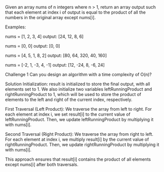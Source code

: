 Given an array nums of n integers where n > 1, return an array output such that each element at index i of output is equal to the product of all the numbers in the original array except nums[i].

Examples:

nums = [1, 2, 3, 4]
output: [24, 12, 8, 6]

nums = [0, 0]
output: [0, 0]

nums = [4, 5, 1, 8, 2]
output: [80, 64, 320, 40, 160]

nums = [-2, 1, -3, 4, -1]
output: [12, -24, 8, -6, 24]

Challenge 1
Can you design an algorithm with a time complexity of O(n)?


Solution 
Initialization: result is initialized to store the final output, with all elements set to 1. We also initialize two variables leftRunningProduct and rightRunningProduct to 1, which will be used to store the product of elements to the left and right of the current index, respectively.

First Traversal (Left Product): We traverse the array from left to right. For each element at index i, we set result[i] to the current value of leftRunningProduct. Then, we update leftRunningProduct by multiplying it with nums[i].

Second Traversal (Right Product): We traverse the array from right to left. For each element at index i, we multiply result[i] by the current value of rightRunningProduct. Then, we update rightRunningProduct by multiplying it with nums[i].

This approach ensures that result[i] contains the product of all elements except nums[i] after both traversals.